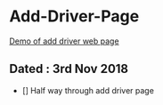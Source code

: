 # Add-Driver-Page
[Demo of add driver web page](https://designer199.github.io/add-client-form/)

## Dated : 3rd Nov 2018
- [] Half way through add driver page